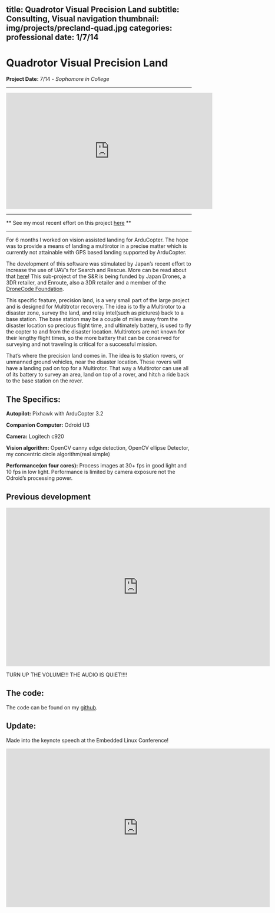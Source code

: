 title: Quadrotor Visual Precision Land
subtitle: Consulting, Visual navigation
thumbnail: img/projects/precland-quad.jpg
categories: professional
date: 1/7/14
---
# Quadrotor Visual Precision Land
**Project Date:** 7/14 - *Sophomore in College*

---

<iframe width="560" height="315" src="https://www.youtube.com/embed/PeUOq_Y305U" frameborder="0" allowfullscreen></iframe>

---

** See my most recent effort on this project [here](6-3dr-proj.html) **

---

For 6 months I worked on vision assisted landing for ArduCopter. The hope was to provide a means of landing a multirotor in a precise matter which is currently not attainable with GPS based landing supported by ArduCopter.

The development of this software was stimulated by Japan’s recent effort to increase the use of UAV’s for Search and Rescue. More can be read about that [here](http://diydrones.com/profiles/blogs/steps-towards-s-r-in-japan)! This sub-project of the S&R is being funded by Japan Drones, a 3DR retailer, and Enroute, also a 3DR retailer and a member of the [DroneCode Foundation](https://www.dronecode.org/about/).

This specific feature, precision land, is a very small part of the large project and is designed for Multitrotor recovery. The idea is to fly a Multirotor to a disaster zone, survey the land, and relay intel(such as pictures) back to a base station. The base station may be a couple of miles away from the disaster location so precious flight time, and ultimately battery, is used to fly the copter to and from the disaster location. Multirotors are not known for their lengthy flight times, so the more battery that can be conserved for surveying and not traveling is critical for a successful mission.

That’s where the precision land comes in. The idea is to station rovers, or unmanned ground vehicles, near the disaster location. These rovers will have a landing pad on top for a Multirotor. That way a Multirotor can use all of its battery to survey an area, land on top of a rover, and hitch a ride back to the base station on the rover.



## The Specifics:
__Autopilot:__ Pixhawk with ArduCopter 3.2

__Companion Computer:__ Odroid U3

__Camera:__ Logitech c920

__Vision algorithm:__ OpenCV canny edge detection, OpenCV ellipse Detector, my concentric circle algorithm(real simple)

__Performance(on four cores):__ Process images at 30+ fps in good light and 10 fps in low light. Performance is limited by camera exposure not the Odroid’s processing power.



## Previous development

<iframe width="716" height="430" src="https://www.youtube.com/embed/MivdgySE9u4" frameborder="0" allowfullscreen></iframe>

TURN UP THE VOLUME!!! THE AUDIO IS QUIET!!!!

## The code:
The code can be found on my [github](https://github.com/djnugent/precland).

## Update:
Made into the keynote speech at the Embedded Linux Conference!

<iframe width="716" height="430" src="https://www.youtube.com/embed/mFyeFDzbJR4" frameborder="0" allowfullscreen></iframe>
